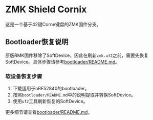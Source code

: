# ZMK Shield Cornix

这是一个基于42键Corne键盘的ZMK固件分支。

## Bootloader恢复说明

原版RMK固件移除了SoftDevice，因此在刷新`zmk.uf2`之前，需要先恢复SoftDevice。具体步骤请参考[bootloader/README.md](./bootloader/README.md)。

### 软设备恢复步骤

1. 下载适用于nRF52840的bootloader。
2. 按照`bootloader/README.md`中的说明提取并转换SoftDevice。
3. 使用`uf2`工具刷新恢复的SoftDevice。

更多细节请查看[bootloader/README.md](./bootloader/README.md)。